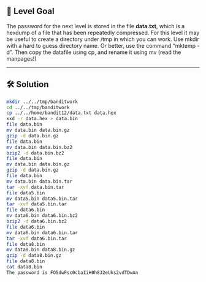 ## 🔐 Level Goal

The password for the next level is stored in the file **data.txt**, which is a hexdump of a file that has been repeatedly compressed. For this level it may be useful to create a directory under /tmp in which you can work. Use mkdir with a hard to guess directory name. Or better, use the command “mktemp -d”. Then copy the datafile using cp, and rename it using mv (read the manpages!)

---

## 🛠️ Solution

```bash
mkdir ../../tmp/banditwork
cd ../../tmp/banditwork
cp ../../home/bandit12/data.txt data.hex
xxd -r data.hex > data.bin
file data.bin
mv data.bin data.bin.gz
gzip -d data.bin.gz
file data.bin
mv data.bin data.bin.bz2
bzip2 -d data.bin.bz2
file data.bin
mv data.bin data.bin.gz
gzip -d data.bin.gz
file data.bin
mv data.bin data.bin.tar
tar -xvf data.bin.tar
file data5.bin
mv data5.bin data5.bin.tar
tar -xvf data5.bin.tar
file data6.bin
mv data6.bin data6.bin.bz2 
bzip2 -d data6.bin.bz2
file data6.bin
mv data6.bin data6.bin.tar
tar -xvf data6.bin.tar
file data8.bin
mv data8.bin data8.bin.gz
gzip -d data8.bin.gz
file data8.bin
cat data8.bin
The password is FO5dwFsc0cbaIiH0h8J2eUks2vdTDwAn
```